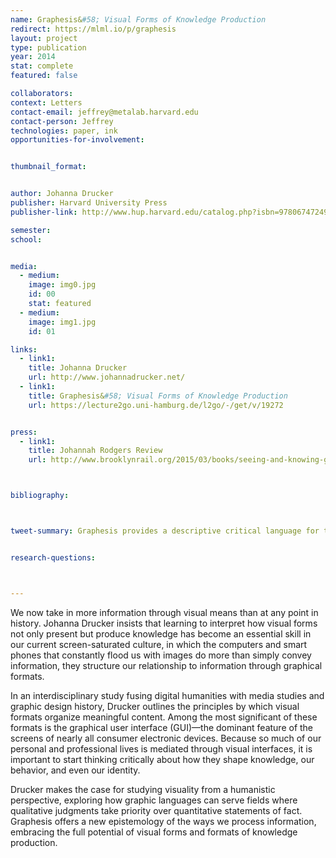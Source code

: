 ```yaml
---
name: Graphesis&#58; Visual Forms of Knowledge Production
redirect: https://mlml.io/p/graphesis
layout: project
type: publication
year: 2014
stat: complete
featured: false

collaborators:
context: Letters
contact-email: jeffrey@metalab.harvard.edu
contact-person: Jeffrey
technologies: paper, ink
opportunities-for-involvement:


thumbnail_format:


author: Johanna Drucker
publisher: Harvard University Press
publisher-link: http://www.hup.harvard.edu/catalog.php?isbn=9780674724938

semester:
school:


media:
  - medium:
    image: img0.jpg
    id: 00
    stat: featured
  - medium:
    image: img1.jpg
    id: 01

links:
  - link1: 
    title: Johanna Drucker
    url: http://www.johannadrucker.net/
  - link1: 
    title: Graphesis&#58; Visual Forms of Knowledge Production
    url: https://lecture2go.uni-hamburg.de/l2go/-/get/v/19272


press:
  - link1: 
    title: Johannah Rodgers Review
    url: http://www.brooklynrail.org/2015/03/books/seeing-and-knowing-graphesis-visual-forms-of-knowledge-production



bibliography:



tweet-summary: Graphesis provides a descriptive critical language for the analysis of graphical knowledge.


research-questions:



---
```


We now take in more information through visual means than at any point in history. Johanna Drucker insists that learning to interpret how visual forms not only present but produce knowledge has become an essential skill in our current screen-saturated culture, in which the computers and smart phones that constantly flood us with images do more than simply convey information, they structure our relationship to information through graphical formats. 

In an interdisciplinary study fusing digital humanities with media studies and graphic design history, Drucker outlines the principles by which visual formats organize meaningful content. Among the most significant of these formats is the graphical user interface (GUI)—the dominant feature of the screens of nearly all consumer electronic devices. Because so much of our personal and professional lives is mediated through visual interfaces, it is important to start thinking critically about how they shape knowledge, our behavior, and even our identity.

Drucker makes the case for studying visuality from a humanistic perspective, exploring how graphic languages can serve fields where qualitative judgments take priority over quantitative statements of fact. Graphesis offers a new epistemology of the ways we process information, embracing the full potential of visual forms and formats of knowledge production.
